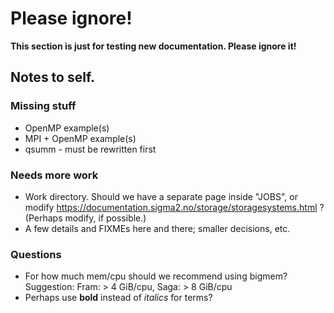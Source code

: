 # Please ignore!

__This section is just for testing new documentation.  Please ignore
it!__

## Notes to self.

### Missing stuff

- OpenMP example(s)
- MPI + OpenMP example(s)
- qsumm - must be rewritten first

### Needs more work

- Work directory.  Should we have a separate page inside "JOBS", or
  modify https://documentation.sigma2.no/storage/storagesystems.html ?
  (Perhaps modify, if possible.)
- A few details and FIXMEs here and there; smaller decisions, etc.

### Questions

- For how much mem/cpu should we recommend using bigmem?  Suggestion:
  Fram: > 4 GiB/cpu, Saga: > 8 GiB/cpu
- Perhaps use **bold** instead of *italics* for terms?
